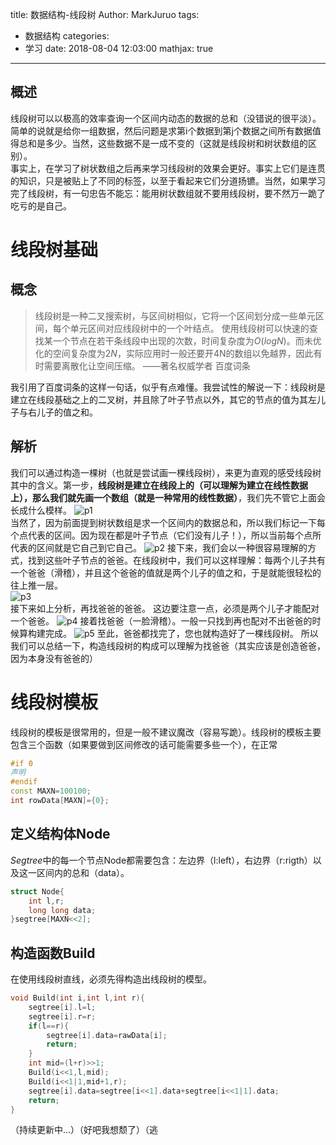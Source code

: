 title: 数据结构-线段树
Author: MarkJuruo
tags:
  - 数据结构
categories:
  - 学习
date: 2018-08-04 12:03:00
mathjax: true
---
## 概述

线段树可以以极高的效率查询一个区间内动态的数据的总和（没错说的很平淡）。简单的说就是给你一组数据，然后问题是求第i个数据到第j个数据之间所有数据值得总和是多少。当然，这些数据不是一成不变的（这就是线段树和树状数组的区别）。  
事实上，在学习了树状数组之后再来学习线段树的效果会更好。事实上它们是连贯的知识，只是被贴上了不同的标签，以至于看起来它们分道扬镳。当然，如果学习完了线段树，有一句忠告不能忘：能用树状数组就不要用线段树，要不然万一跪了吃亏的是自己。
<!--more-->

# 线段树基础

## 概念

> 线段树是一种二叉搜索树，与区间树相似，它将一个区间划分成一些单元区间，每个单元区间对应线段树中的一个叶结点。
使用线段树可以快速的查找某一个节点在若干条线段中出现的次数，时间复杂度为$O(logN)$。而未优化的空间复杂度为$2N$，实际应用时一般还要开4N的数组以免越界，因此有时需要离散化让空间压缩。
——著名权威学者 百度词条

我引用了百度词条的这样一句话，似乎有点难懂。我尝试性的解说一下：线段树是建立在线段基础之上的二叉树，并且除了叶子节点以外，其它的节点的值为其左儿子与右儿子的值之和。

## 解析

我们可以通过构造一棵树（也就是尝试画一棵线段树），来更为直观的感受线段树其中的含义。第一步，**线段树是建立在线段上的（可以理解为建立在线性数据上），那么我们就先画一个数组（就是一种常用的线性数据）**，我们先不管它上面会长成什么模样。
![p1](https://coding.net/u/linzhihan/p/blogimg/git/raw/master/1.png)  
当然了，因为前面提到树状数组是求一个区间内的数据总和，所以我们标记一下每个点代表的区间。因为现在都是叶子节点（它们没有儿子！），所以当前每个点所代表的区间就是它自己到它自己。
![p2](https://coding.net/u/linzhihan/p/blogimg/git/raw/master/2.png)
接下来，我们会以一种很容易理解的方式，找到这些叶子节点的爸爸。在线段树中，我们可以这样理解：每两个儿子共有一个爸爸（滑稽），并且这个爸爸的值就是两个儿子的值之和，于是就能很轻松的往上推一层。  
![p3](https://coding.net/u/linzhihan/p/blogimg/git/raw/master/3.png)  
接下来如上分析，再找爸爸的爸爸。  这边要注意一点，必须是两个儿子才能配对一个爸爸。
![p4](https://coding.net/u/linzhihan/p/blogimg/git/raw/master/4.png)
接着找爸爸（一脸滑稽）。一般一只找到再也配对不出爸爸的时候算构建完成。
![p5](https://coding.net/u/linzhihan/p/blogimg/git/raw/master/5.png)
至此，爸爸都找完了，您也就构造好了一棵线段树。  所以我们可以总结一下，构造线段树的构成可以理解为找爸爸（其实应该是创造爸爸，因为本身没有爸爸的）

# 线段树模板

线段树的模板是很常用的，但是一般不建议魔改（容易写跪）。线段树的模板主要包含三个函数（如果要做到区间修改的话可能需要多些一个），在正常
```cpp
#if 0
声明
#endif
const MAXN=100100;
int rowData[MAXN]={0};
```

## 定义结构体Node

$Segtree$中的每一个节点Node都需要包含：左边界（l:left），右边界（r:rigth）以及这一区间内的总和（data）。
```cpp
struct Node{
	int l,r;
	long long data;
}segtree[MAXN<<2];
```

## 构造函数Build

在使用线段树直线，必须先得构造出线段树的模型。
```cpp
void Build(int i,int l,int r){
	segtree[i].l=l;
	segtree[i].r=r;
	if(l==r){
		segtree[i].data=rawData[i];
		return;
	}
	int mid=(l+r)>>1;
	Build(i<<1,l,mid);
	Build(i<<1|1,mid+1,r);
	segtree[i].data=segtree[i<<1].data+segtree[i<<1|1].data;
	return;
}
```

（持续更新中...）（好吧我想颓了）（逃